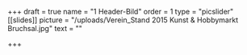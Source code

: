 +++
draft = true
name = "1 Header-Bild"
order = 1
type = "picslider"
[[slides]]
picture = "/uploads/Verein_Stand 2015 Kunst & Hobbymarkt Bruchsal.jpg"
text = ""

+++
